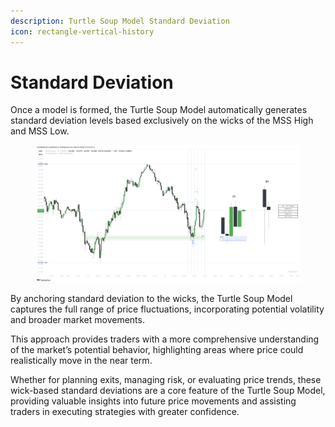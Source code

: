 ```yaml
---
description: Turtle Soup Model Standard Deviation
icon: rectangle-vertical-history
---
```


# Standard Deviation

Once a model is formed, the Turtle Soup Model automatically generates standard deviation levels based exclusively on the wicks of the MSS High and MSS Low.&#x20;

<figure><img src="../../.gitbook/assets/docs-turtle-soup-006.png" alt=""><figcaption></figcaption></figure>

By anchoring standard deviation to the wicks, the Turtle Soup Model captures the full range of price fluctuations, incorporating potential volatility and broader market movements.&#x20;

This approach provides traders with a more comprehensive understanding of the market’s potential behavior, highlighting areas where price could realistically move in the near term.

Whether for planning exits, managing risk, or evaluating price trends, these wick-based standard deviations are a core feature of the Turtle Soup Model, providing valuable insights into future price movements and assisting traders in executing strategies with greater confidence.

